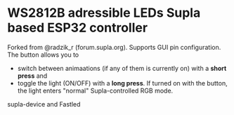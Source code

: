 # WS2812B adressible LEDs Supla based ESP32 controller
Forked from @radzik_r (forum.supla.org). Supports GUI pin configuration.
The button allows you to 
- switch between animaations (if any of them is currently on) with a **short press** and
- toggle the light (ON/OFF) with a **long press**.
If turned on with the button, the light enters "normal" Supla-controlled RGB mode.

supla-device and Fastled
